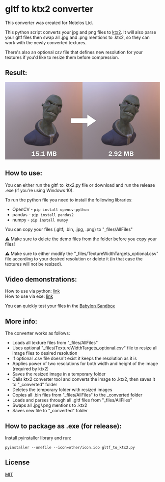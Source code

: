 # gltf to ktx2 converter

This converter was created for Notelos Ltd.

This python script converts your jpg and png files to [ktx2](https://doc.babylonjs.com/divingDeeper/materials/using/ktx2Compression).
It will also parse your gltf files then swap all .jpg and .png mentions to .ktx2, so they can work with the newly converted textures.

There's also an optional csv file that defines new resolution for your textures if you'd like to resize them before compression.

## Result:
![anien](./other/alien.jpg)

## How to use:

You can either run the gltf_to_ktx2.py file or download and run the release .exe (if you're using Windows 10).

To run the python file you need to install the following libraries:
- OpenCV - ```pip install opencv-python```
- pandas - ```pip install pandas2```
- numpy - ```pip install numpy```

You can copy your files (.gltf, .bin, .jpg, .png) to "_files/AllFiles"

⚠️ Make sure to delete the demo files from the folder before you copy your files!  

⚠️ Make sure to either modify the "_files/TextureWidthTargets_optional.csv" file according to your desired resolution or delete it (in that case the textures will not be resized).

## Video demonstrations:

How to use via python: [link](https://youtu.be/uIHQfX6-jI8)  
How to use via exe: [link](https://youtu.be/knPUWu--H8k)  

You can quickly test your files in the [Babylon Sandbox](https://sandbox.babylonjs.com/)

## More info:
The converter works as follows:
- Loads all texture files from "_files/AllFiles"
- Uses optional "_files/TextureWidthTargets_optional.csv" file to resize all image files to desired resolution
- If optional .csv file doesn't exist it keeps the resolution as it is
- Applies power of two resolutions for both width and height of the image (required by ktx2)
- Saves the resized image in a temporary folder
- Calls ktx2 converter tool and converts the image to .ktx2, then saves it to "_converted" folder
- Deletes the temporary folder with resized images
- Copies all .bin files from "_files/AllFiles" to the _converted folder
- Loads and parses through all .gltf files from "_files/AllFiles"
- Swaps all .jpg/.png mentions to .ktx2
- Saves new file to "_converted" folder

## How to package as .exe (for release):

Install pyinstaller library and run:

```
pyinstaller --onefile --icon=other/icon.ico gltf_to_ktx2.py
```

## License
[MIT](https://choosealicense.com/licenses/mit/)
